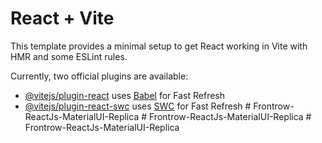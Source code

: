 # React + Vite

This template provides a minimal setup to get React working in Vite with HMR and some ESLint rules.

Currently, two official plugins are available:

- [@vitejs/plugin-react](https://github.com/vitejs/vite-plugin-react/blob/main/packages/plugin-react/README.md) uses [Babel](https://babeljs.io/) for Fast Refresh
- [@vitejs/plugin-react-swc](https://github.com/vitejs/vite-plugin-react-swc) uses [SWC](https://swc.rs/) for Fast Refresh
#   F r o n t r o w - R e a c t J s - M a t e r i a l U I - R e p l i c a  
 #   F r o n t r o w - R e a c t J s - M a t e r i a l U I - R e p l i c a  
 #   F r o n t r o w - R e a c t J s - M a t e r i a l U I - R e p l i c a  
 